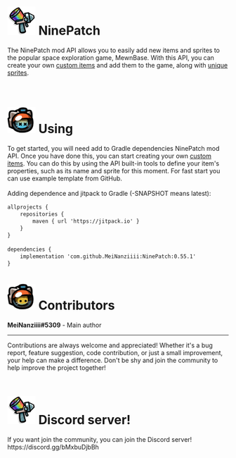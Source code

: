<h1>
    <img src="ninepatch.png" width=64> NinePatch
</h1>
<p>
    The NinePatch mod API allows you to easily add new items and sprites to the popular space exploration game, MewnBase. With this API, you can create your own <ins>custom items</ins> and add them to the game, along with <ins>unique sprites</ins>.
</p>
<br/>
<h1>
    <img src="dead.png" width=64> Using
</h1>
<p>
    To get started, you will need add to Gradle dependencies NinePatch mod API. Once you have done this, you can start creating your own <ins>custom items</ins>. You can do this by using the API built-in tools to define your item's properties, such as its name and sprite for this moment. For fast start you can use example template from GitHub.
    <br/>
    <br/>
    Adding dependence and jitpack to Gradle (-SNAPSHOT means latest):

    allprojects {
		repositories {
			maven { url 'https://jitpack.io' }
		}
	}

    dependencies {
	    implementation 'com.github.MeiNanziiii:NinePatch:0.55.1'
	}
</p>
<h1>
    <img src="cat.png" width=64> Contributors
</h1>
<p>
    <b>MeiNanziiii#5309</b> - Main author
</p>
<hr/>
<p>
    Contributions are always welcome and appreciated! Whether it's a bug report, feature suggestion, code contribution, or just a small improvement, your help can make a difference. Don't be shy and join the community to help improve the project together!
    <br/>
    <br/>
</p>
<h1>
    <img src="ninepatch.png" width=64> Discord server!
</h1>
<p>
    If you want join the community, you can join the Discord server! https://discord.gg/bMxbuDjbBh
</p>
